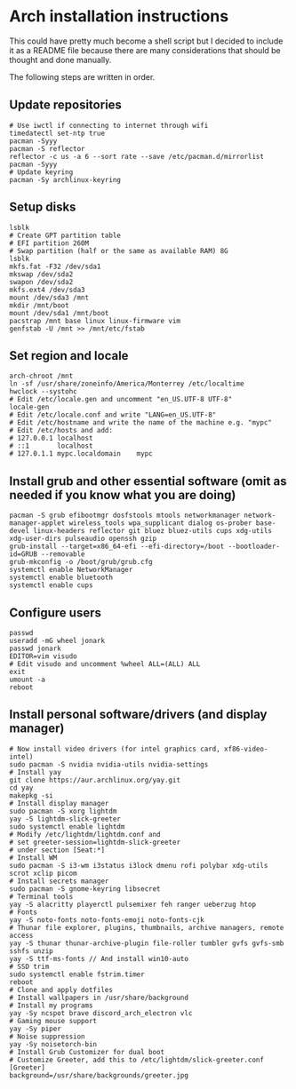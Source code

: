 # Arch installation instructions

This could have pretty much become a shell script but I decided to include it as a README file because there are many considerations that should be thought and done manually.

The following steps are written in order.

## Update repositories

```shell
# Use iwctl if connecting to internet through wifi
timedatectl set-ntp true
pacman -Syyy
pacman -S reflector
reflector -c us -a 6 --sort rate --save /etc/pacman.d/mirrorlist
pacman -Syyy
# Update keyring
pacman -Sy archlinux-keyring
```

## Setup disks

```shell
lsblk
# Create GPT partition table
# EFI partition 260M
# Swap partition (half or the same as available RAM) 8G
lsblk
mkfs.fat -F32 /dev/sda1
mkswap /dev/sda2
swapon /dev/sda2
mkfs.ext4 /dev/sda3
mount /dev/sda3 /mnt
mkdir /mnt/boot
mount /dev/sda1 /mnt/boot
pacstrap /mnt base linux linux-firmware vim
genfstab -U /mnt >> /mnt/etc/fstab

```

## Set region and locale

```shell
arch-chroot /mnt
ln -sf /usr/share/zoneinfo/America/Monterrey /etc/localtime
hwclock --systohc
# Edit /etc/locale.gen and uncomment "en_US.UTF-8 UTF-8"
locale-gen
# Edit /etc/locale.conf and write "LANG=en_US.UTF-8"
# Edit /etc/hostname and write the name of the machine e.g. "mypc"
# Edit /etc/hosts and add:
# 127.0.0.1	localhost
# ::1		localhost
# 127.0.1.1	mypc.localdomain	mypc
```

## Install grub and other essential software (omit as needed if you know what you are doing)

```shell
pacman -S grub efibootmgr dosfstools mtools networkmanager network-manager-applet wireless_tools wpa_supplicant dialog os-prober base-devel linux-headers reflector git bluez bluez-utils cups xdg-utils xdg-user-dirs pulseaudio openssh gzip
grub-install --target=x86_64-efi --efi-directory=/boot --bootloader-id=GRUB --removable
grub-mkconfig -o /boot/grub/grub.cfg
systemctl enable NetworkManager
systemctl enable bluetooth
systemctl enable cups
```

## Configure users

```shell
passwd
useradd -mG wheel jonark
passwd jonark
EDITOR=vim visudo
# Edit visudo and uncomment %wheel ALL=(ALL) ALL
exit
umount -a
reboot
```

## Install personal software/drivers (and display manager)

```shell
# Now install video drivers (for intel graphics card, xf86-video-intel)
sudo pacman -S nvidia nvidia-utils nvidia-settings
# Install yay
git clone https://aur.archlinux.org/yay.git
cd yay
makepkg -si
# Install display manager
sudo pacman -S xorg lightdm
yay -S lightdm-slick-greeter
sudo systemctl enable lightdm
# Modify /etc/lightdm/lightdm.conf and
# set greeter-session=lightdm-slick-greeter
# under section [Seat:*]
# Install WM
sudo pacman -S i3-wm i3status i3lock dmenu rofi polybar xdg-utils scrot xclip picom
# Install secrets manager
sudo pacman -S gnome-keyring libsecret 
# Terminal tools
yay -S alacritty playerctl pulsemixer feh ranger ueberzug htop
# Fonts
yay -S noto-fonts noto-fonts-emoji noto-fonts-cjk
# Thunar file explorer, plugins, thumbnails, archive managers, remote access
yay -S thunar thunar-archive-plugin file-roller tumbler gvfs gvfs-smb sshfs unzip
yay -S ttf-ms-fonts // And install win10-auto
# SSD trim
sudo systemctl enable fstrim.timer
reboot
# Clone and apply dotfiles
# Install wallpapers in /usr/share/background
# Install my programs
yay -Sy ncspot brave discord_arch_electron vlc
# Gaming mouse support
yay -Sy piper
# Noise suppression
yay -Sy noisetorch-bin
# Install Grub Customizer for dual boot
# Customize Greeter, add this to /etc/lightdm/slick-greeter.conf
[Greeter]
background=/usr/share/backgrounds/greeter.jpg

```
